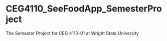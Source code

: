 # CEG4110_SeeFoodApp_SemesterProject
The Semester Project for CEG 4110-01 at Wright State University
